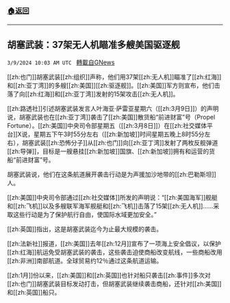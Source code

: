###  [:house:返回](README.md)
---


## 胡塞武装：37架无人机瞄准多艘美国驱逐舰
`3/9/2024 10:03 AM UTC ` [轉載自GNews](https://gnews.org/articles/2379617)

[[zh:也门]]胡塞武装[[zh:组织]]声称，他们用37架[[zh:无人机]]瞄准了[[zh:红海]]和[[zh:亚丁湾]]的多艘[[zh:美国]][[zh:驱逐舰]]。[[zh:美国]]军方则宣布，他们击落了向[[zh:红海]]和[[zh:亚丁湾]]发射的15架攻击[[zh:无人机]]。

[[zh:路透社]]引述胡塞武装发言人叶海亚·萨雷亚星期六（[[zh:3月9日]]）的声明说，胡塞武装也在[[zh:亚丁湾]]袭击了[[zh:美国]]散货船“前进财富”号（Propel Fortune）。[[zh:美国]]中央司令部星期五（[[zh:3月8日]]）在[[zh:社交媒体平台]]X说，星期五下午3时55分左右（[[zh:新加坡]]时间星期五晚上8时55分左右），胡塞武装[[zh:恐怖分子]]从[[zh:也门]]向[[zh:亚丁湾]]发射了两枚反舰弹道[[zh:导弹]]，目标是一艘悬挂[[zh:新加坡]]国旗、[[zh:新加坡]]拥有和运营的货船“前进财富”号。

胡塞武装说，他们在这条航道展开袭击行动是为声援加沙地带的[[zh:巴勒斯坦]]人。

[[zh:美国]]中央司令部通过[[zh:社交媒体]]所发的声明说：“[[zh:美国海军]]舰艇和[[zh:飞机]]以及多艘联军海军舰艇和[[zh:飞机]]击落了15架[[zh:无人机]]……采取这些行动是为了保护航行自由，使国际水域更加安全。”

[[zh:英国]]指出，这是胡塞武装迄今为止最大规模的袭击。

[[zh:法新社]]报道，[[zh:美国]]去年[[zh:12月]]宣布了一项海上安全倡议，以保护[[zh:红海]]航运免受胡塞武装的袭击，这些袭击迫使商船改变航线，一些商船改用[[zh:非洲]]南部航道。全球贸易约12％通过这条航道运输。

[[zh:1月]]份以来，[[zh:美国]]和[[zh:英国]]也针对船只袭击[[zh:事件]]多次对[[zh:也门]]胡塞武装目标发动打击，但胡塞武装继续袭击商船，还针对[[zh:美国]]和[[zh:英国]]船只。
